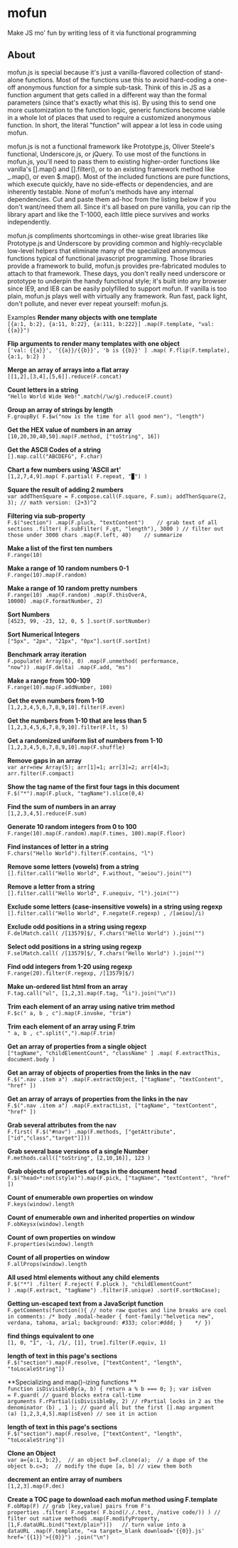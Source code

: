 mofun
=====

Make JS mo' fun by writing less of it via functional programming

About
--------------
mofun.js is special because it's just a vanilla-flavored collection of stand-alone functions. Most of the functions use this to avoid hard-coding a one-off anonymous function for a simple sub-task. Think of this in JS as a function argument that gets called in a different way than the formal parameters (since that's exactly what this is). By using this to send one more customization to the function logic, generic functions become viable in a whole lot of places that used to require a customized anonymous function. In short, the literal "function" will appear a lot less in code using mofun.

mofun.js is not a functional framework like Prototype.js, Oliver Steele's functional, Underscore.js, or jQuery. To use most of the functions in mofun.js, you'll need to pass them to existing higher-order functions like vanilla's [].map() and [].filter(), or to an existing framework method like _.map(), or even $.map(). Most of the included functions are pure functions, which execute quickly, have no side-effects or dependencies, and are inherently testable. None of mofun's methods have any internal dependencies. Cut and paste them ad-hoc from the listing below if you don't want/need them all. Since it's all based on pure vanilla, you can rip the library apart and like the T-1000, each little piece survives and works independently.

mofun.js compliments shortcomings in other-wise great libraries like Prototype.js and Underscore by providing common and highly-recyclable low-level helpers that eliminate many of the specialized anonymous functions typical of functional javascript programming. Those libraries provide a framework to build, mofun.js provides pre-fabricated modules to attach to that framework. These days, you don't really need underscore or prototype to underpin the handy functional style; it's built into any browser since IE9, and IE8 can be easily polyfilled to support mofun. If vanilla is too plain, mofun.js plays well with virtually any framework. Run fast, pack light, don't pollute, and never ever repeat yourself: mofun.js.



Examples
**Render many objects with one template**  
`[{a:1, b:2}, {a:11, b:22}, {a:111, b:222}] .map(F.template, "val: {{a}}")`

**Flip arguments to render many templates with one object**  
`['val: {{a}}', '{{a}}/{{b}}', 'b is {{b}}' ] .map( F.flip(F.template), {a:1, b:2} )`

**Merge an array of arrays into a flat array**  
`[[1,2],[3,4],[5,6]].reduce(F.concat)`

**Count letters in a string**  
`"Hello World Wide Web!".match(/\w/g).reduce(F.count)`

**Group an array of strings by length**  
`F.groupBy( F.$w("now is the time for all good men"), "length")`

**Get the HEX value of numbers in an array**  
`[10,20,30,40,50].map(F.method, ["toString", 16])`

**Get the ASCII Codes of a string**  
`[].map.call("ABCDEFG", F.char)`

**Chart a few numbers using 'ASCII art'**  
`[1,2,7,4,9].map( F.partial( F.repeat, "▉") )`

**Square the result of adding 2 numbers**  
`var addThenSquare = F.compose.call(F.square, F.sum); addThenSquare(2, 3); // math version: (2+3)^2`

**Filtering via sub-property**  
`F.$("section") .map(F.pluck, "textContent")	// grab text of all sections .filter( F.subFilter( F.gt, "length"), 3000 ) // filter out those under 3000 chars .map(F.left, 40)	// summarize`

**Make a list of the first ten numbers**  
`F.range(10)`

**Make a range of 10 random numbers 0-1**  
`F.range(10).map(F.random)`

**Make a range of 10 random pretty numbers**  
`F.range(10) .map(F.random) .map(F.thisOverA, 10000) .map(F.formatNumber, 2)`

**Sort Numbers**  
`[4523, 99, -23, 12, 0, 5 ].sort(F.sortNumber)`

**Sort Numerical Integers**  
`["5px", "2px", "21px", "0px"].sort(F.sortInt)`

**Benchmark array iteration**  
`F.populate( Array(6), 0) .map(F.unmethod( performance, "now")) .map(F.delta) .map(F.add, "ms")`

**Make a range from 100-109**  
`F.range(10).map(F.addNumber, 100)`

**Get the even numbers from 1-10**  
`[1,2,3,4,5,6,7,8,9,10].filter(F.even)`

**Get the numbers from 1-10 that are less than 5**  
`[1,2,3,4,5,6,7,8,9,10].filter(F.lt, 5)`

**Get a randomized uniform list of numbers from 1-10**  
`[1,2,3,4,5,6,7,8,9,10].map(F.shuffle)`

**Remove gaps in an array**  
`var arr=new Array(5); arr[1]=1; arr[3]=2; arr[4]=3; arr.filter(F.compact)`

**Show the tag name of the first four tags in this document**  
`F.$("*").map(F.pluck, "tagName").slice(0,4)`

**Find the sum of numbers in an array**  
`[1,2,3,4,5].reduce(F.sum)`

**Generate 10 random integers from 0 to 100**  
`F.range(10).map(F.random).map(F.times, 100).map(F.floor)`

**Find instances of letter in a string**  
`F.chars("Hello World").filter(F.contains, "l")`

**Remove some letters (vowels) from a string**  
`[].filter.call("Hello World", F.without, "aeiou").join("")`

**Remove a letter from a string**  
`[].filter.call("Hello World", F.unequiv, "l").join("")`

**Exclude some letters (case-insensitive vowels) in a string using regexp**  
`[].filter.call("Hello World", F.negate(F.regexp) , /[aeiou]/i)`

**Exclude odd positions in a string using regexp**  
`F.delMatch.call( /[13579]$/, F.chars("Hello World") ).join("")`

**Select odd positions in a string using regexp**  
`F.selMatch.call( /[13579]$/, F.chars("Hello World") ).join("")`

**Find odd integers from 1-20 using regexp**  
`F.range(20).filter(F.regexp, /[13579]$/)`

**Make un-ordered list html from an array**  
`F.tag.call("ul", [1,2,3].map(F.tag, "li").join("\n"))`

**Trim each element of an array using native trim method**  
`F.$c(" a, b , c").map(F.invoke, "trim")`

**Trim each element of an array using F.trim**  
`" a, b , c".split(",").map(F.trim)`

**Get an array of properties from a single object**  
`["tagName", "childElementCount", "className" ] .map( F.extractThis, document.body )`

**Get an array of objects of properties from the links in the nav**  
`F.$(".nav .item a") .map(F.extractObject, ["tagName", "textContent", "href" ])`

**Get an array of arrays of properties from the links in the nav**  
`F.$(".nav .item a") .map(F.extractList, ["tagName", "textContent", "href" ])`

**Grab several attributes from the nav**  
`F.first( F.$("#nav") .map(F.methods, ["getAttribute", ["id","class","target"]]))`

**Grab several base versions of a single Number**  
`F.methods.call(["toString", [2,10,16]], 123 )`

**Grab objects of properties of tags in the document head**  
`F.$("head>*:not(style)").map(F.pick, ["tagName", "textContent", "href" ])`

**Count of enumerable own properties on window**  
`F.keys(window).length`

**Count of enumerable own and inherited properties on window**  
`F.obKeysx(window).length`

**Count of own properties on window**  
`F.properties(window).length`

**Count of all properties on window**  
`F.allProps(window).length`

**All used html elements without any child elements**  
`F.$("*") .filter( F.reject( F.pluck ), "childElementCount" ) .map(F.extract, "tagName") .filter(F.unique) .sort(F.sortNoCase);`

**Getting un-escaped text from a JavaScript function**  
`F.getComments(function(){ // note raw quotes and line breaks are cool in comments: /* body .modal-header { font-family:"helvetica new", verdana, tahoma, arial; background: #333; color:#ddd; }	*/ })`

**find things equivalent to one**  
`[1, 0, "1", -1, /1/, [1], true].filter(F.equiv, 1)`

**length of text in this page's sections**  
`F.$("section").map(F.resolve, ["textContent", "length", "toLocaleString"])`

**Specializing and map()-izing functions **  
`function isDivisibleBy(a, b) { return a % b === 0; }; var isEven = F.guard( // guard blocks extra call-time arguments F.rPartial(isDivisibleBy, 2)	// rPartial locks in 2 as the denominator (b) , 1 ); // guard all but the first [].map argument (a) [1,2,3,4,5].map(isEven) // see it in action`

**length of text in this page's sections**  
`F.$("section").map(F.resolve, ["textContent", "length", "toLocaleString"])`

**Clone an Object**  
`var a={a:1, b:2},	// an object b=F.clone(a);	// a dupe of the object b.c=3;	// modify the dupe [a, b] // view them both`

**decrement an entire array of numbers**  
`[1,2,3].map(F.dec)`

**Create a TOC page to download each mofun method using F.template**  
`F.obMap(F)	// grab [key,value] pairs from F's properties .filter( F.negate( F.bind(/./.test, /native code/)) )	// filter out native methods .map(F.modifyProperty, [1,F.dataURL.bind("text/plain")])	// turn value into a dataURL .map(F.template, "<a target=_blank download='{{0}}.js' href='{{1}}'>{{0}}") .join("\n")`
